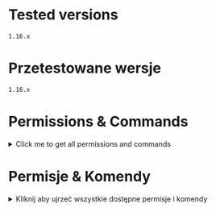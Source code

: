 # Tested versions
`1.16.x`

# Przetestowane wersje
`1.16.x`

# Permissions & Commands
<details>
  <summary>Click me to get all permissions and commands</summary>
| Command | Permission |
| ------ | ------ |
| /giveskin <player> <category> <name> | skins.commands.giveskin |
| /skin <category> <name> | skins.commands.skin |
| /skins | skins.commands.skins |
| * | skins.commands.* |
</details> 
  

# Permisje & Komendy
<details>
  <summary>Kliknij aby ujrzeć wszystkie dostępne permisje i komendy</summary>
  | Komenda | Permisja |
| ------ | ------ |
| /giveskin <gracz> <kategoria> <nazwa> | skins.commands.giveskin |
| /skin <kategoria> <nazwa> | skins.commands.skin |
| /skins | skins.commands.skins |
| * | skins.commands.* |
</details> 
